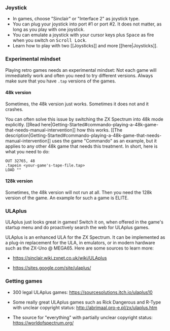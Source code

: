 ### Joystick

* In games, choose "Sinclair" or "Interface 2" as joystick type.
* You can plug your joystick into port #1 or port #2. It does not matter, as long as you play with one joystick.
* You can emulate a joystick with your cursor keys plus <kbd>Space</kbd> as fire when you switch on <kbd>Scroll Lock</kbd>.
* Learn how to play with two [[Joysticks]] and more [[here|Joysticks]].

### Experimental mindset

Playing retro games needs an experimental mindset: Not each game will immediatelly work and often you need to try different versions. Always make sure that you have `.tap` versions of the games.

#### 48k version

Sometimes, the 48k version just works. Sometimes it does not and it crashes.

You can often solve this issue by switching the ZX Spectrum into 48k mode explicitly.
[[Read here|Getting-Started#commando-playing-a-48k-game-that-needs-manual-intervention]] how this works.
[[The description|Getting-Started#commando-playing-a-48k-game-that-needs-manual-intervention]] uses the game "Commando" as an example,
but it applies to any other 48k game that needs this treatment. In short, here is what you need to do:

```
OUT 32765, 48
.tapein <your-game's-tape-file.tap>
LOAD ""
```

#### 128k version

Sometimes, the 48k version will not run at all. Then you need the 128k version of the game. An example for such a game is ELITE.

### ULAplus

ULAplus just looks great in games! Switch it on, when offered in the game's startup menu and do proactively search the web for ULAplus games.

ULAplus is an enhanced ULA for the ZX Spectrum. It can be implemented as a plug-in replacement for the ULA, in emulators, or in modern hardware such as the ZX-Uno @ MEGA65. Here are some sources to learn more:

* https://sinclair.wiki.zxnet.co.uk/wiki/ULAplus

* https://sites.google.com/site/ulaplus/

### Getting games

* 300 legal ULAplus games: https://sourcesolutions.itch.io/ulaplus10

* Some really great ULAplus games such as Rick Dangerous and R-Type with unclear copyright status: http://abrimaal.pro-e.pl/zx/ulaplus.htm

* The source for "everything" with partially unclear copyright status: https://worldofspectrum.org/

